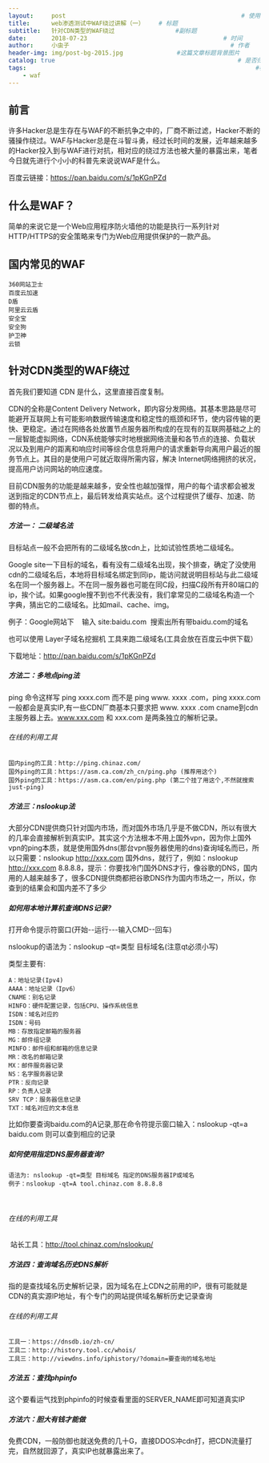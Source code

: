 ```yaml
---
layout:     post                                                 # 使用的布局（不需要改）
title:      web渗透测试中WAF绕过讲解（一）    # 标题 
subtitle:   针对CDN类型的WAF绕过                 #副标题
date:       2018-07-23                                      # 时间
author:     小虫子                                             # 作者
header-img: img/post-bg-2015.jpg               #这篇文章标题背景图片
catalog: true                                                   # 是否归档
tags:                                                                #标签
    - waf
---
```


## 前言
许多Hacker总是生存在与WAF的不断抗争之中的，厂商不断过滤，Hacker不断的骚操作绕过。WAF与Hacker总是在斗智斗勇，经过长时间的发展，近年越来越多的Hacker投入到与WAF进行对抗，相对应的绕过方法也被大量的暴露出来，笔者今日就先进行个小小的科普先来说说WAF是什么。

百度云链接：https://pan.baidu.com/s/1pKGnPZd

## 什么是WAF？
简单的来说它是一个Web应用程序防火墙他的功能是执行一系列针对HTTP/HTTPS的安全策略来专门为Web应用提供保护的一款产品。

## 国内常见的WAF

	360网站卫士
	百度云加速
	D盾
	阿里云云盾
	安全宝
	安全狗
	护卫神
	云锁

## 针对CDN类型的WAF绕过
首先我们要知道 CDN 是什么，这里直接百度复制。

CDN的全称是Content Delivery Network，即内容分发网络。其基本思路是尽可能避开互联网上有可能影响数据传输速度和稳定性的瓶颈和环节，使内容传输的更快、更稳定。通过在网络各处放置节点服务器所构成的在现有的互联网基础之上的一层智能虚拟网络，CDN系统能够实时地根据网络流量和各节点的连接、负载状况以及到用户的距离和响应时间等综合信息将用户的请求重新导向离用户最近的服务节点上。其目的是使用户可就近取得所需内容，解决 Internet网络拥挤的状况，提高用户访问网站的响应速度。

目前CDN服务的功能是越来越多，安全性也越加强悍，用户的每个请求都会被发送到指定的CDN节点上，最后转发给真实站点。这个过程提供了缓存、加速、防御的特点。

##### 方法一： 二级域名法

目标站点一般不会把所有的二级域名放cdn上，比如试验性质地二级域名。

Google site一下目标的域名，看有没有二级域名出现，挨个排查，确定了没使用cdn的二级域名后，本地将目标域名绑定到同ip，能访问就说明目标站与此二级域名在同一个服务器上。不在同一服务器也可能在同C段，扫描C段所有开80端口的ip，挨个试。如果google搜不到也不代表没有，我们拿常见的二级域名构造一个字典，猜出它的二级域名。比如mail、cache、img。

例子：Google网站下    输入 site:baidu.com  搜索出所有带baidu.com的域名

也可以使用 Layer子域名挖掘机 工具来跑二级域名(工具会放在百度云中供下载）

下载地址：http://pan.baidu.com/s/1pKGnPZd

##### 方法二：多地点ping法

ping 命令这样写 ping xxxx.com 而不是 ping www. xxxx .com，ping xxxx.com一般都会是真实IP,有一些CDN厂商基本只要求把 www. xxxx .com cname到cdn主服务器上去。www.xxx.com 和 xxx.com 是两条独立的解析记录。
###### 在线的利用工具
	国内ping的工具：http://ping.chinaz.com/
	国外ping的工具：https://asm.ca.com/zh_cn/ping.php (推荐用这个)
	国外ping的工具：https://asm.ca.com/en/ping.php (第二个挂了用这个,不然就搜索 just-ping)

##### 方法三：nslookup法
大部分CDN提供商只针对国内市场，而对国外市场几乎是不做CDN，所以有很大的几率会直接解析到真实IP。其实这个方法根本不用上国外vpn，因为你上国外vpn的ping本质，就是使用国外dns(那台vpn服务器使用的dns)查询域名而已，所以只需要：nslookup http://xxx.com 国外dns，就行了，例如：nslookup http://xxx.com 8.8.8.8，提示：你要找冷门国外DNS才行，像谷歌的DNS，国内用的人越来越多了，很多CDN提供商都把谷歌DNS作为国内市场之一，所以，你查到的结果会和国内差不了多少
       
##### 如何用本地计算机查询DNS记录?

打开命令提示符窗口(开始--运行---输入CMD--回车)

nslookup的语法为：nslookup –qt=类型 目标域名(注意qt必须小写)

类型主要有:

	A：地址记录(Ipv4)
	AAAA：地址记录（Ipv6）
	CNAME：别名记录
	HINFO：硬件配置记录，包括CPU、操作系统信息
	ISDN：域名对应的
	ISDN：号码
	MB：存放指定邮箱的服务器
	MG：邮件组记录
	MINFO：邮件组和邮箱的信息记录
	MR：改名的邮箱记录
	MX：邮件服务器记录
	NS：名字服务器记录
	PTR：反向记录
	RP：负责人记录
	SRV TCP：服务器信息记录
	TXT：域名对应的文本信息

比如你要查询baidu.com的A记录,那在命令符提示窗口输入：nslookup -qt=a baidu.com 则可以查到相应的记录
        
##### 如何使用指定DNS服务器查询?
	语法为: nslookup -qt=类型 目标域名 指定的DNS服务器IP或域名
	例子：nslookup -qt=A tool.chinaz.com 8.8.8.8
       
###### 在线的利用工具
 站长工具：http://tool.chinaz.com/nslookup/

##### 方法四：查询域名历史DNS解析
指的是查找域名历史解析记录，因为域名在上CDN之前用的IP，很有可能就是CDN的真实源IP地址，有个专门的网站提供域名解析历史记录查询
######  在线的利用工具

	工具一：https://dnsdb.io/zh-cn/
	工具二：http://history.tool.cc/whois/
	工具三：http://viewdns.info/iphistory/?domain=要查询的域名地址

##### 方法五：查找phpinfo
这个要看运气找到phpinfo的时候查看里面的SERVER_NAME即可知道真实IP

##### 方法六：胆大有钱才能做
 免费CDN，一般防御也就送免费的几十G，直接DDOS冲cdn打，把CDN流量打完，自然就回源了，真实IP也就暴露出来了。
